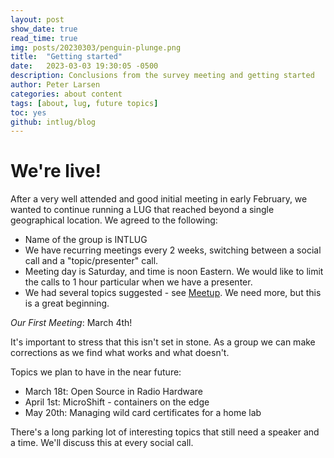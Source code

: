 ```yaml
---
layout: post
show_date: true
read_time: true
img: posts/20230303/penguin-plunge.png
title:  "Getting started"
date:   2023-03-03 19:30:05 -0500
description: Conclusions from the survey meeting and getting started
author: Peter Larsen
categories: about content
tags: [about, lug, future topics]
toc: yes
github: intlug/blog
---
```


# We're live!

After a very well attended and good initial meeting in early February, we wanted to continue running a LUG that reached beyond a single geographical location. We agreed to the following:

* Name of the group is INTLUG
* We have recurring meetings every 2 weeks, switching between a social call and a "topic/presenter" call. 
* Meeting day is Saturday, and time is noon Eastern. We would like to limit the calls to 1 hour particular when we have a presenter.
* We had several topics suggested - see [Meetup](https://www.meetup.com/international-linux-users-group/). We need more, but this is a great beginning.

*Our First Meeting*: March 4th! 

It's important to stress that this isn't set in stone. As a group we can make corrections as we find what works and what doesn't.

Topics we plan to have in the near future:

* March 18t: Open Source in Radio Hardware
* April 1st: MicroShift - containers on the edge
* May 20th: Managing wild card certificates for a home lab

There's a long parking lot of interesting topics that still need a speaker and a time.  We'll discuss this at every social call. 
